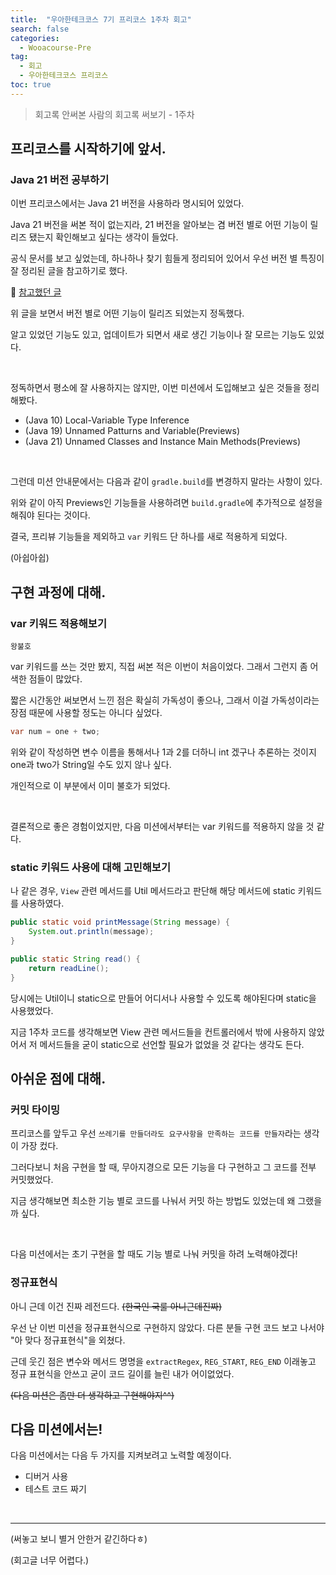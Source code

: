```yaml
---
title:  "우아한테크코스 7기 프리코스 1주차 회고"
search: false
categories: 
  - Wooacourse-Pre
tag:
  - 회고
  - 우아한테크코스 프리코스
toc: true
---
```


> 회고록 안써본 사람의 회고록 써보기 - 1주차

## 프리코스를 시작하기에 앞서.
### Java 21 버전 공부하기
이번 프리코스에서는 Java 21 버전을 사용하라 명시되어 있었다.

Java 21 버전을 써본 적이 없는지라, 21 버전을 알아보는 겸 버전 별로 어떤 기능이 릴리즈 됐는지 확인해보고 싶다는 생각이 들었다.

공식 문서를 보고 싶었는데, 하나하나 찾기 힘들게 정리되어 있어서 우선 버전 별 특징이 잘 정리된 글을 참고하기로 했다.

📌 [참고했던 글](https://leedongyeop.notion.site/JDK-1-5-21-b8b2422c51844ad6b98731f1636b879c#7709584a751c49d4bdae9cab7f035545)

위 글을 보면서 버전 별로 어떤 기능이 릴리즈 되었는지 정독했다. 

알고 있었던 기능도 있고, 업데이트가 되면서 새로 생긴 기능이나 잘 모르는 기능도 있었다.

<br>

정독하면서 평소에 잘 사용하지는 않지만, 이번 미션에서 도입해보고 싶은 것들을 정리해봤다.
- (Java 10) Local-Variable Type Inference
- (Java 19) Unnamed Patturns and Variable(Previews)
- (Java 21) Unnamed Classes and Instance Main Methods(Previews)

<br>

그런데 미션 안내문에서는 다음과 같이 `gradle.build`를 변경하지 말라는 사항이 있다.

위와 같이 아직 Previews인 기능들을 사용하려면 `build.gradle`에 추가적으로 설정을 해줘야 된다는 것이다.

결국, 프리뷰 기능들을 제외하고 `var` 키워드 단 하나를 새로 적용하게 되었다.

(아쉽아쉽)


## 구현 과정에 대해.
### var 키워드 적용해보기
`왕불호`

var 키워드를 쓰는 것만 봤지, 직접 써본 적은 이번이 처음이었다. 그래서 그런지 좀 어색한 점들이 많았다.

짧은 시간동안 써보면서 느낀 점은 확실히 가독성이 좋으나, 그래서 이걸 가독성이라는 장점 때문에 사용할 정도는 아니다 싶었다.

```java
var num = one + two;
```

위와 같이 작성하면 변수 이름을 통해서나 1과 2를 더하니 int 겠구나 추론하는 것이지 one과 two가 String일 수도 있지 않나 싶다.

개인적으로 이 부분에서 이미 불호가 되었다.

<br>

결론적으로 좋은 경험이었지만, 다음 미션에서부터는 var 키워드를 적용하지 않을 것 같다.

### static 키워드 사용에 대해 고민해보기
나 같은 경우, `View` 관련 메서드를 Util 메서드라고 판단해 해당 메서드에 static 키워드를 사용하였다.

```java
public static void printMessage(String message) {
    System.out.println(message);
}

public static String read() {
    return readLine();
}
```

당시에는 Util이니 static으로 만들어 어디서나 사용할 수 있도록 해야된다며 static을 사용했었다.

지금 1주차 코드를 생각해보면 View 관련 메서드들을 컨트롤러에서 밖에 사용하지 않았어서 저 메서드들을 굳이 static으로 선언할 필요가 없었을 것 같다는 생각도 든다.

## 아쉬운 점에 대해.
### 커밋 타이밍
프리코스를 앞두고 우선 `쓰레기를 만들더라도 요구사항을 만족하는 코드를 만들자`라는 생각이 가장 컸다.

그러다보니 처음 구현을 할 때, 무아지경으로 모든 기능을 다 구현하고 그 코드를 전부 커밋했었다.

지금 생각해보면 최소한 기능 별로 코드를 나눠서 커밋 하는 방법도 있었는데 왜 그랬을까 싶다.

<br>

다음 미션에서는 초기 구현을 할 때도 기능 별로 나눠 커밋을 하려 노력해야겠다!

### 정규표현식
아니 근데 이건 진짜 레전드다. ~~(한국인 국룰 아니근데진짜)~~

우선 난 이번 미션을 정규표현식으로 구현하지 않았다. 다른 분들 구현 코드 보고 나서야 "아 맞다 정규표현식"을 외쳤다.

근데 웃긴 점은 변수와 메서드 명명을 `extractRegex`, `REG_START`, `REG_END` 이래놓고 정규 표현식을 안쓰고 굳이 코드 길이를 늘린 내가 어이없었다.

~~(다음 미션은 좀만 더 생각하고 구현해야지^^)~~

## 다음 미션에서는!
다음 미션에서는 다음 두 가지를 지켜보려고 노력할 예정이다.
- 디버거 사용
- 테스트 코드 짜기

<br>

---
(써놓고 보니 별거 안한거 같긴하다ㅎ)

(회고글 너무 어렵다.)